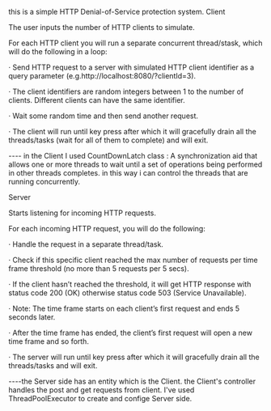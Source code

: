 this is a simple HTTP Denial-of-Service protection system.
Client

The user inputs the number of HTTP clients to simulate.

For each HTTP client you will run a separate concurrent thread/stask, which will do the following in a loop:

· Send HTTP request to a server with simulated HTTP client identifier as a query parameter (e.g.http://localhost:8080/?clientId=3).

· The client identifiers are random integers between 1 to the number of clients. Different clients can have the same identifier.

· Wait some random time and then send another request.

· The client will run until key press after which it will gracefully drain all the threads/tasks (wait for all of them to complete) and will exit.

---- in the Client I used CountDownLatch class : A synchronization aid that allows one or more threads to wait until a set of operations being performed in other threads completes.
in this way i can control the threads that are running concurrently.

Server

Starts listening for incoming HTTP requests.

For each incoming HTTP request, you will do the following:

· Handle the request in a separate thread/task.

· Check if this specific client reached the max number of requests per time frame threshold (no more than 5 requests per 5 secs).

· If the client hasn’t reached the threshold, it will get HTTP response with status code 200 (OK) otherwise status code 503 (Service Unavailable).

· Note: The time frame starts on each client’s first request and ends 5 seconds later.

· After the time frame has ended, the client’s first request will open a new time frame and so forth.

· The server will run until key press after which it will gracefully drain all the threads/tasks and will exit.

----the Server side has an entity which is the Client. the Client's controller handles the post and get requests from client.
I've used ThreadPoolExecutor to create and confige Server side. 
